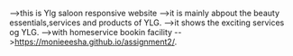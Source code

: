-->this is Ylg saloon responsive website
-->it is mainly abpout the beauty essentials,services and products of YLG.
-->it shows the exciting services og YLG.
-->with homeservice bookin facility
-->https://monieeesha.github.io/assignment2/.
